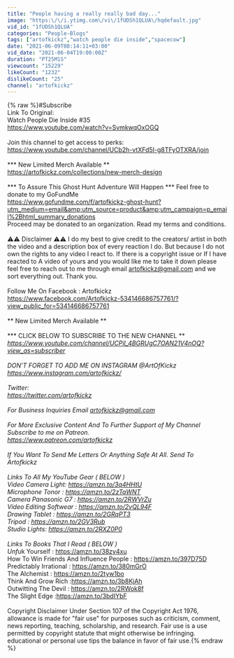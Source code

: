 ```yaml
---
title: "People having a really really bad day..."
image: "https:\/\/i.ytimg.com\/vi\/1fUDSh1QLUA\/hqdefault.jpg"
vid_id: "1fUDSh1QLUA"
categories: "People-Blogs"
tags: ["artofkickz","watch people die inside","spacecow"]
date: "2021-06-09T08:14:11+03:00"
vid_date: "2021-06-04T19:00:00Z"
duration: "PT25M1S"
viewcount: "15229"
likeCount: "1232"
dislikeCount: "25"
channel: "artofkickz"
---
```

{% raw %}#Subscribe<br />Link To Original:<br />Watch People Die Inside #35<br /><a rel="nofollow" target="blank" href="https://www.youtube.com/watch?v=SvmkwqOxOGQ">https://www.youtube.com/watch?v=SvmkwqOxOGQ</a><br /><br />Join this channel to get access to perks:<br /><a rel="nofollow" target="blank" href="https://www.youtube.com/channel/UCb2h-vtXFd5I-g8TFyOTXRA/join">https://www.youtube.com/channel/UCb2h-vtXFd5I-g8TFyOTXRA/join</a><br /><br />*** New Limited Merch Available ** <br /><a rel="nofollow" target="blank" href="https://artofkickz.com/collections/new-merch-design">https://artofkickz.com/collections/new-merch-design</a><br /><br />*** To Assure This Ghost Hunt Adventure Will Happen *** Feel free to donate to my GoFundMe <br /><a rel="nofollow" target="blank" href="https://www.gofundme.com/f/artofkickz-ghost-hunt?utm_medium=email&amp;utm_source=product&amp;utm_campaign=p_email%2Bhtml_summary_donations">https://www.gofundme.com/f/artofkickz-ghost-hunt?utm_medium=email&amp;utm_source=product&amp;utm_campaign=p_email%2Bhtml_summary_donations</a><br />Proceed may be donated to an organization. Read my terms and conditions. <br /><br /> ⚠️⚠️ Disclaimer ⚠️⚠️  I do my best to give credit to the creators/ artist in both the video and a description box of every reaction I do. But because I do not own the rights to any video I react to.  If there is a copyright issue or If I have reacted to A video of yours and you would like me to take it down please feel free to reach out to me through email artofkickz@gmail.com and we sort everything out. Thank you. <br /><br />Follow Me On Facebook : Artofkickz<br /><a rel="nofollow" target="blank" href="https://www.facebook.com/Artofkickz-534146686757761/?view_public_for=534146686757761">https://www.facebook.com/Artofkickz-534146686757761/?view_public_for=534146686757761</a><br /><br />** New Limited Merch Available ** <br /> <br />*** CLICK BELOW TO SUBSCRIBE TO THE NEW CHANNEL ***<br /><a rel="nofollow" target="blank" href="https://www.youtube.com/channel/UCPil_4BGRUgC7OAN21V4nOQ?view_as=subscriber">https://www.youtube.com/channel/UCPil_4BGRUgC7OAN21V4nOQ?view_as=subscriber</a><br /><br />DON'T FORGET TO ADD ME ON INSTAGRAM @ArtOfKickz<br /><a rel="nofollow" target="blank" href="https://www.instagram.com/artofkickz/">https://www.instagram.com/artofkickz/</a><br /> <br />Twitter: <br /><a rel="nofollow" target="blank" href="https://twitter.com/artofkickz">https://twitter.com/artofkickz</a><br /><br />For Business Inquiries Email artofkickz@gmail.com<br /><br />For More Exclusive Content And To Further Support of My Channel<br />Subscribe to me on Patreon.<br /><a rel="nofollow" target="blank" href="https://www.patreon.com/artofkickz">https://www.patreon.com/artofkickz</a><br /><br />If You Want To Send Me Letters Or Anything Safe At All. Send To <br />Artofkickz<br /><br />Links To All My YouTube Gear ( BELOW ) <br />Video Camera Light: <a rel="nofollow" target="blank" href="https://amzn.to/3q4HHtU">https://amzn.to/3q4HHtU</a><br />Microphone Tonor : <a rel="nofollow" target="blank" href="https://amzn.to/2zTqWNT">https://amzn.to/2zTqWNT</a><br />Camera Panasonic G7 :  <a rel="nofollow" target="blank" href="https://amzn.to/2RWVrZu">https://amzn.to/2RWVrZu</a><br />Video Editing Softwear : <a rel="nofollow" target="blank" href="https://amzn.to/2vQL94F">https://amzn.to/2vQL94F</a><br />Drawing Tablet : <a rel="nofollow" target="blank" href="https://amzn.to/2GRqPT3">https://amzn.to/2GRqPT3</a><br />Tripod : <a rel="nofollow" target="blank" href="https://amzn.to/2GV3Rub">https://amzn.to/2GV3Rub</a><br />Studio Lights: <a rel="nofollow" target="blank" href="https://amzn.to/2RXZ0P0">https://amzn.to/2RXZ0P0</a><br /><br />Links To Books That I Read ( BELOW )<br />Unfu*k Yourself : <a rel="nofollow" target="blank" href="https://amzn.to/38zy4xu">https://amzn.to/38zy4xu</a><br />How To Win Friends And Influence People : <a rel="nofollow" target="blank" href="https://amzn.to/397D75D">https://amzn.to/397D75D</a><br />Predictably Irrational : <a rel="nofollow" target="blank" href="https://amzn.to/380mGrO">https://amzn.to/380mGrO</a><br />The Alchemist : <a rel="nofollow" target="blank" href="https://amzn.to/2tyw1bo">https://amzn.to/2tyw1bo</a><br />Think And Grow Rich :<a rel="nofollow" target="blank" href="https://amzn.to/3b8KjAh">https://amzn.to/3b8KjAh</a><br />Outwitting The Devil : <a rel="nofollow" target="blank" href="https://amzn.to/2RWok8f">https://amzn.to/2RWok8f</a><br />The Slight Edge :<a rel="nofollow" target="blank" href="https://amzn.to/3bdIYbF">https://amzn.to/3bdIYbF</a><br /><br />Copyright Disclaimer Under Section 107 of the Copyright Act 1976, allowance is made for &quot;fair use&quot; for purposes such as criticism, comment, news reporting, teaching, scholarship, and research. Fair use is a use permitted by copyright statute that might otherwise be infringing. educational or personal use tips the balance in favor of fair use.{% endraw %}
